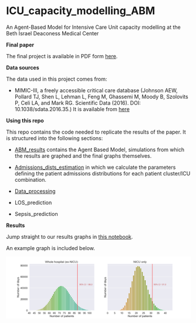 # ICU_capacity_modelling_ABM

An Agent-Based Model for Intensive Care Unit capacity modelling at the Beth Israel Deaconess Medical Center

**Final paper**

The final project is available in PDF form [here](https://github.com/c-maine/ICU_capacity_modelling_ABM/blob/master/Submitted_Thesis.pdf). 

**Data sources**

The data used in this project comes from:
- MIMIC-III, a freely accessible critical care database (Johnson AEW, Pollard TJ, Shen L, Lehman L, Feng M, Ghassemi M, Moody B, Szolovits P, Celi LA, and Mark RG. Scientific Data (2016). DOI: 10.1038/sdata.2016.35.) It is available from [here](http://www.nature.com/articles/sdata201635)

**Using this repo**

This repo contains the code needed to replicate the results of the paper. It is structured into the following sections:

- [ABM_results](https://github.com/c-maine/ICU_capacity_modelling_ABM/tree/master/ABM_results) contains the Agent Based Model, simulations from which the results are graphed and the final graphs themselves.

- [Admissions_dists_estimation](https://github.com/c-maine/ICU_capacity_modelling_ABM/tree/master/Admissions_dists_estimation) in which we calculate the parameters defining the patient admissions distributions for each patient cluster/ICU combination. 

- [Data_processing](https://github.com/c-maine/ICU_capacity_modelling_ABM/tree/master/Data_processing)

- LOS_prediction

- Sepsis_prediction

**Results**

Jump straight to our results graphs in [this notebook](https://github.com/c-maine/ICU_capacity_modelling_ABM/blob/master/ABM_results/ABM_graphs_vF.ipynb).

An example graph is included below.

![alt text](https://github.com/c-maine/ICU_capacity_modelling_ABM/blob/master/peace_wh_dists.png)
